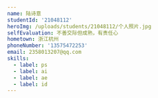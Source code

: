 ```yaml
---
name: 陆诗意
studentId: '21048112'
heroImg: /uploads/students/21048112/个人照片.jpg
selfEvaluation: 不善交际但成熟，有责任心
hometown: 浙江杭州
phoneNumber: '13575472253'
email: 2358013207@qq.com
skills:
  - label: ps
  - label: ai
  - label: ae
  - label: id
---
```

